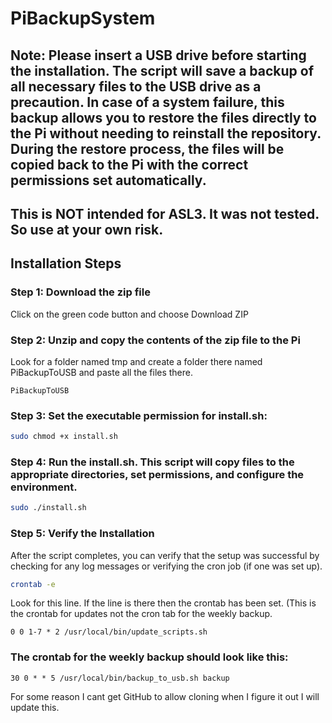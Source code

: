 # PiBackupSystem

## Note: Please insert a USB drive before starting the installation. The script will save a backup of all necessary files to the USB drive as a precaution. In case of a system failure, this backup allows you to restore the files directly to the Pi without needing to reinstall the repository. During the restore process, the files will be copied back to the Pi with the correct permissions set automatically. 

## This is NOT intended for ASL3. It was not tested. So use at your own risk.
 


## Installation Steps

### Step 1: Download the zip file 
Click on the green code button and choose Download ZIP

### Step 2: Unzip and copy the contents of the zip file to the Pi
Look for a folder named tmp and create a folder there named PiBackupToUSB and paste all the files there.
```
PiBackupToUSB
```

### Step 3: Set the executable permission for install.sh:

```bash
sudo chmod +x install.sh
```

### Step 4: Run the install.sh. This script will copy files to the appropriate directories, set permissions, and configure the environment.

```bash
sudo ./install.sh
```

### Step 5: Verify the Installation

After the script completes, you can verify that the setup was successful by checking for any log messages or verifying the cron job (if one was set up).

```bash
crontab -e
```
Look for this line. If the line is there then the crontab has been set. (This is the crontab for updates not the cron tab for the weekly backup.

```cron
0 0 1-7 * 2 /usr/local/bin/update_scripts.sh
```
### The crontab for the weekly backup should look like this:

```cron
30 0 * * 5 /usr/local/bin/backup_to_usb.sh backup
```


For some reason I cant get GitHub to allow cloning when I figure it out I will update this.
